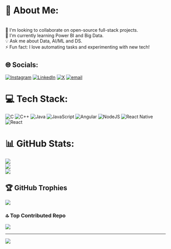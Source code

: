 # 💫 About Me:
 <br>🤝 I'm looking to collaborate on open-source full-stack projects.  <br>🌱 I'm currently learning Power BI and Big Data.  <br>💡 Ask me about Data, AI/ML and DS.  <br>⚡ Fun fact: I love automating tasks and experimenting with new tech!


## 🌐 Socials:
[![Instagram](https://img.shields.io/badge/Instagram-%23E4405F.svg?logo=Instagram&logoColor=white)](https://instagram.com/karan_31_05) [![LinkedIn](https://img.shields.io/badge/LinkedIn-%230077B5.svg?logo=linkedin&logoColor=white)](https://linkedin.com/in/karan-sivakumar) [![X](https://img.shields.io/badge/X-black.svg?logo=X&logoColor=white)](https://x.com/Karan_31_05) [![email](https://img.shields.io/badge/Email-D14836?logo=gmail&logoColor=white)](mailto:karankavin2002@gmail.com) 

# 💻 Tech Stack:
![C](https://img.shields.io/badge/c-%2300599C.svg?style=for-the-badge&logo=c&logoColor=white) ![C++](https://img.shields.io/badge/c++-%2300599C.svg?style=for-the-badge&logo=c%2B%2B&logoColor=white) ![Java](https://img.shields.io/badge/java-%23ED8B00.svg?style=for-the-badge&logo=openjdk&logoColor=white) ![JavaScript](https://img.shields.io/badge/javascript-%23323330.svg?style=for-the-badge&logo=javascript&logoColor=%23F7DF1E) ![Angular](https://img.shields.io/badge/angular-%23DD0031.svg?style=for-the-badge&logo=angular&logoColor=white) ![NodeJS](https://img.shields.io/badge/node.js-6DA55F?style=for-the-badge&logo=node.js&logoColor=white) ![React Native](https://img.shields.io/badge/react_native-%2320232a.svg?style=for-the-badge&logo=react&logoColor=%2361DAFB) ![React](https://img.shields.io/badge/react-%2320232a.svg?style=for-the-badge&logo=react&logoColor=%2361DAFB)
# 📊 GitHub Stats:
![](https://github-readme-stats.vercel.app/api?username=Karan-31-05&theme=dark&hide_border=true&include_all_commits=true&count_private=false)<br/>
![](https://nirzak-streak-stats.vercel.app/?user=Karan-31-05&theme=dark&hide_border=true)<br/>
![](https://github-readme-stats.vercel.app/api/top-langs/?username=Karan-31-05&theme=dark&hide_border=true&include_all_commits=true&count_private=false&layout=compact)

## 🏆 GitHub Trophies
![](https://github-profile-trophy.vercel.app/?username=Karan-31-05&theme=onedark&no-frame=false&no-bg=true&margin-w=4)

### 🔝 Top Contributed Repo
![](https://github-contributor-stats.vercel.app/api?username=Karan-31-05&limit=5&theme=dark&combine_all_yearly_contributions=true)

---
[![](https://visitcount.itsvg.in/api?id=Karan-31-05&icon=0&color=0)](https://visitcount.itsvg.in)

<!-- Proudly created with GPRM ( https://gprm.itsvg.in ) -->
